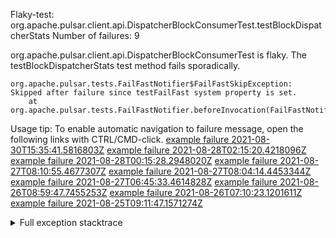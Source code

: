         
Flaky-test: org.apache.pulsar.client.api.DispatcherBlockConsumerTest.testBlockDispatcherStats
Number of failures: 9

org.apache.pulsar.client.api.DispatcherBlockConsumerTest is flaky. The testBlockDispatcherStats test method fails sporadically.

```
org.apache.pulsar.tests.FailFastNotifier$FailFastSkipException: Skipped after failure since testFailFast system property is set.
	at org.apache.pulsar.tests.FailFastNotifier.beforeInvocation(FailFastNotifier.java:88)

```

Usage tip: To enable automatic navigation to failure message, open the following links with CTRL/CMD-click.
[example failure 2021-08-30T15:35:41.5816803Z](https://github.com/apache/pulsar/runs/3463119398?check_suite_focus=true#step:9:3273)
[example failure 2021-08-28T02:15:20.4218096Z](https://github.com/apache/pulsar/runs/3448473880?check_suite_focus=true#step:9:2270)
[example failure 2021-08-28T00:15:28.2948020Z](https://github.com/apache/pulsar/runs/3447917315?check_suite_focus=true#step:9:1638)
[example failure 2021-08-27T08:10:55.4677307Z](https://github.com/apache/pulsar/runs/3440980370?check_suite_focus=true#step:9:2337)
[example failure 2021-08-27T08:04:14.4453344Z](https://github.com/apache/pulsar/runs/3440855241?check_suite_focus=true#step:9:2262)
[example failure 2021-08-27T06:45:33.4614828Z](https://github.com/apache/pulsar/runs/3440411158?check_suite_focus=true#step:9:2263)
[example failure 2021-08-26T08:59:47.7455253Z](https://github.com/apache/pulsar/runs/3430539961?check_suite_focus=true#step:9:2972)
[example failure 2021-08-26T07:10:23.1201611Z](https://github.com/apache/pulsar/runs/3429892136?check_suite_focus=true#step:9:2324)
[example failure 2021-08-25T09:11:47.1571274Z](https://github.com/apache/pulsar/runs/3420085427?check_suite_focus=true#step:10:2234)


<details>
<summary>Full exception stacktrace</summary>
<code><pre>
org.apache.pulsar.tests.FailFastNotifier$FailFastSkipException: Skipped after failure since testFailFast system property is set.
	at org.apache.pulsar.tests.FailFastNotifier.beforeInvocation(FailFastNotifier.java:88)

</pre></code>
</details>

